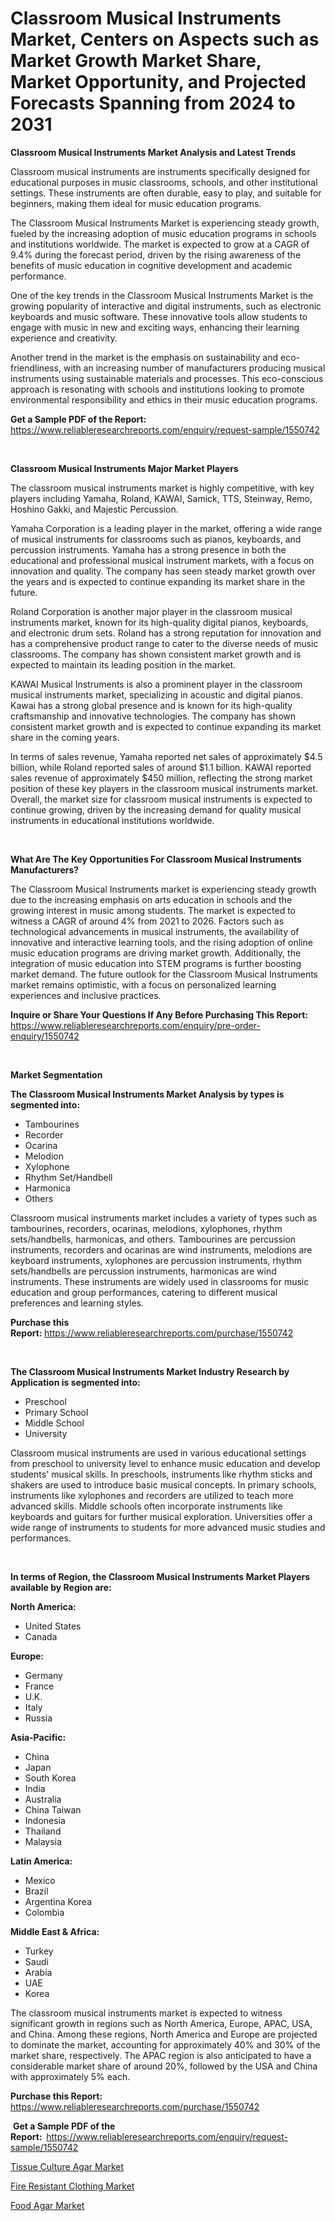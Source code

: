 <p><h1>Classroom Musical Instruments Market, Centers on Aspects such as Market Growth Market Share, Market Opportunity, and Projected Forecasts Spanning from 2024 to 2031</h1></p><p><strong>Classroom Musical Instruments Market Analysis and Latest Trends</strong></p>
<p><p>Classroom musical instruments are instruments specifically designed for educational purposes in music classrooms, schools, and other institutional settings. These instruments are often durable, easy to play, and suitable for beginners, making them ideal for music education programs.</p><p>The Classroom Musical Instruments Market is experiencing steady growth, fueled by the increasing adoption of music education programs in schools and institutions worldwide. The market is expected to grow at a CAGR of 9.4% during the forecast period, driven by the rising awareness of the benefits of music education in cognitive development and academic performance.</p><p>One of the key trends in the Classroom Musical Instruments Market is the growing popularity of interactive and digital instruments, such as electronic keyboards and music software. These innovative tools allow students to engage with music in new and exciting ways, enhancing their learning experience and creativity.</p><p>Another trend in the market is the emphasis on sustainability and eco-friendliness, with an increasing number of manufacturers producing musical instruments using sustainable materials and processes. This eco-conscious approach is resonating with schools and institutions looking to promote environmental responsibility and ethics in their music education programs.</p></p>
<p><strong>Get a Sample PDF of the Report:&nbsp;</strong> <a href="https://www.reliableresearchreports.com/enquiry/request-sample/1550742">https://www.reliableresearchreports.com/enquiry/request-sample/1550742</a></p>
<p>&nbsp;</p>
<p><strong>Classroom Musical Instruments Major Market Players</strong></p>
<p><p>The classroom musical instruments market is highly competitive, with key players including Yamaha, Roland, KAWAI, Samick, TTS, Steinway, Remo, Hoshino Gakki, and Majestic Percussion.</p><p>Yamaha Corporation is a leading player in the market, offering a wide range of musical instruments for classrooms such as pianos, keyboards, and percussion instruments. Yamaha has a strong presence in both the educational and professional musical instrument markets, with a focus on innovation and quality. The company has seen steady market growth over the years and is expected to continue expanding its market share in the future.</p><p>Roland Corporation is another major player in the classroom musical instruments market, known for its high-quality digital pianos, keyboards, and electronic drum sets. Roland has a strong reputation for innovation and has a comprehensive product range to cater to the diverse needs of music classrooms. The company has shown consistent market growth and is expected to maintain its leading position in the market.</p><p>KAWAI Musical Instruments is also a prominent player in the classroom musical instruments market, specializing in acoustic and digital pianos. Kawai has a strong global presence and is known for its high-quality craftsmanship and innovative technologies. The company has shown consistent market growth and is expected to continue expanding its market share in the coming years.</p><p>In terms of sales revenue, Yamaha reported net sales of approximately $4.5 billion, while Roland reported sales of around $1.1 billion. KAWAI reported sales revenue of approximately $450 million, reflecting the strong market position of these key players in the classroom musical instruments market. Overall, the market size for classroom musical instruments is expected to continue growing, driven by the increasing demand for quality musical instruments in educational institutions worldwide.</p></p>
<p>&nbsp;</p>
<p><strong>What Are The Key Opportunities For Classroom Musical Instruments Manufacturers?</strong></p>
<p><p>The Classroom Musical Instruments market is experiencing steady growth due to the increasing emphasis on arts education in schools and the growing interest in music among students. The market is expected to witness a CAGR of around 4% from 2021 to 2026. Factors such as technological advancements in musical instruments, the availability of innovative and interactive learning tools, and the rising adoption of online music education programs are driving market growth. Additionally, the integration of music education into STEM programs is further boosting market demand. The future outlook for the Classroom Musical Instruments market remains optimistic, with a focus on personalized learning experiences and inclusive practices.</p></p>
<p><strong>Inquire or Share Your Questions If Any Before Purchasing This Report:</strong> <a href="https://www.reliableresearchreports.com/enquiry/pre-order-enquiry/1550742">https://www.reliableresearchreports.com/enquiry/pre-order-enquiry/1550742</a></p>
<p>&nbsp;</p>
<p><strong>Market Segmentation</strong></p>
<p><strong>The Classroom Musical Instruments Market Analysis by types is segmented into:</strong></p>
<p><ul><li>Tambourines</li><li>Recorder</li><li>Ocarina</li><li>Melodion</li><li>Xylophone</li><li>Rhythm Set/Handbell</li><li>Harmonica</li><li>Others</li></ul></p>
<p><p>Classroom musical instruments market includes a variety of types such as tambourines, recorders, ocarinas, melodions, xylophones, rhythm sets/handbells, harmonicas, and others. Tambourines are percussion instruments, recorders and ocarinas are wind instruments, melodions are keyboard instruments, xylophones are percussion instruments, rhythm sets/handbells are percussion instruments, harmonicas are wind instruments. These instruments are widely used in classrooms for music education and group performances, catering to different musical preferences and learning styles.</p></p>
<p><strong>Purchase this Report:&nbsp;</strong><a href="https://www.reliableresearchreports.com/purchase/1550742">https://www.reliableresearchreports.com/purchase/1550742</a></p>
<p>&nbsp;</p>
<p><strong>The Classroom Musical Instruments Market Industry Research by Application is segmented into:</strong></p>
<p><ul><li>Preschool</li><li>Primary School</li><li>Middle School</li><li>University</li></ul></p>
<p><p>Classroom musical instruments are used in various educational settings from preschool to university level to enhance music education and develop students' musical skills. In preschools, instruments like rhythm sticks and shakers are used to introduce basic musical concepts. In primary schools, instruments like xylophones and recorders are utilized to teach more advanced skills. Middle schools often incorporate instruments like keyboards and guitars for further musical exploration. Universities offer a wide range of instruments to students for more advanced music studies and performances.</p></p>
<p>&nbsp;</p>
<p><strong>In terms of Region, the Classroom Musical Instruments Market Players available by Region are:</strong></p>
<p>
    <p> <strong> North America: </strong>
        <ul>
            <li>United States</li>
            <li>Canada</li>
        </ul>
        </p> 
    <p> <strong> Europe: </strong>
        <ul>
            <li>Germany</li>
            <li>France</li>
            <li>U.K.</li>
            <li>Italy</li>
            <li>Russia</li>
        </ul>
        </p> 
    <p> <strong> Asia-Pacific: </strong>
        <ul>
            <li>China</li>
            <li>Japan</li>
            <li>South Korea</li>
            <li>India</li>
            <li>Australia</li>
            <li>China Taiwan</li>
            <li>Indonesia</li>
            <li>Thailand</li>
            <li>Malaysia</li>
        </ul>
        </p> 
    <p> <strong> Latin America: </strong>
        <ul>
            <li>Mexico</li>
            <li>Brazil</li>
            <li>Argentina Korea</li>
            <li>Colombia</li>
        </ul>
        </p> 
    <p> <strong> Middle East & Africa: </strong>
        <ul>
            <li>Turkey</li>
            <li>Saudi</li>
            <li>Arabia</li>
            <li>UAE</li>
            <li>Korea</li>
        </ul>
    </p>
    </p>
<p><p>The classroom musical instruments market is expected to witness significant growth in regions such as North America, Europe, APAC, USA, and China. Among these regions, North America and Europe are projected to dominate the market, accounting for approximately 40% and 30% of the market share, respectively. The APAC region is also anticipated to have a considerable market share of around 20%, followed by the USA and China with approximately 5% each.</p></p>
<p><strong>Purchase this Report: </strong><a href="https://www.reliableresearchreports.com/purchase/1550742">https://www.reliableresearchreports.com/purchase/1550742</a></p>
<p>&nbsp;<strong>Get a Sample PDF of the Report:&nbsp;&nbsp;</strong><a href="https://www.reliableresearchreports.com/enquiry/request-sample/1550742">https://www.reliableresearchreports.com/enquiry/request-sample/1550742</a></p>
<p><strong></strong></p>
<p><p><a href="https://github.com/eeaveuhhh/Market-Research-Report-List-1/blob/main/tissue-culture-agar-market.md">Tissue Culture Agar Market</a></p><p><a href="https://github.com/Angelnienowdseej3e45z3p8c/Market-Research-Report-List-1/blob/main/fire-resistant-clothing-market.md">Fire Resistant Clothing Market</a></p><p><a href="https://github.com/brentleyjimmiealvaradoz4l1rea/Market-Research-Report-List-1/blob/main/food-agar-market.md">Food Agar Market</a></p></p>